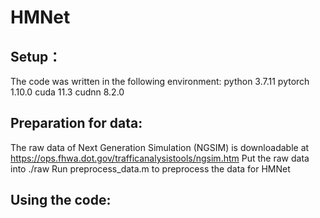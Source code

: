 # HMNet
## Setup：
The code was written in the following environment:
  python 3.7.11
  pytorch 1.10.0
  cuda 11.3
  cudnn 8.2.0

## Preparation for data:
The raw data of Next Generation Simulation (NGSIM) is downloadable at https://ops.fhwa.dot.gov/trafficanalysistools/ngsim.htm
  Put the raw data into ./raw 
  Run preprocess_data.m to preprocess the data for HMNet

## Using the code:
